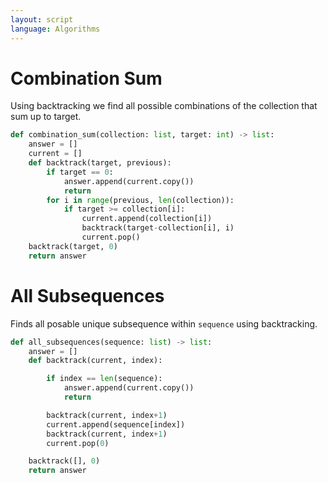 ```yaml
---
layout: script
language: Algorithms
---
```


# Combination Sum

Using backtracking we find all possible combinations of the collection that sum up to target.

```python
def combination_sum(collection: list, target: int) -> list:
    answer = []
    current = []
    def backtrack(target, previous):
        if target == 0:
            answer.append(current.copy())
            return
        for i in range(previous, len(collection)):
            if target >= collection[i]:
                current.append(collection[i])
                backtrack(target-collection[i], i)
                current.pop()
    backtrack(target, 0)
    return answer
```

# All Subsequences

Finds all posable unique subsequence within `sequence` using backtracking.

```python
def all_subsequences(sequence: list) -> list:
    answer = []
    def backtrack(current, index):

        if index == len(sequence):
            answer.append(current.copy())
            return

        backtrack(current, index+1)
        current.append(sequence[index])
        backtrack(current, index+1)
        current.pop(0)

    backtrack([], 0)
    return answer
```
